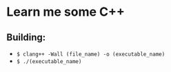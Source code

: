 # Learn me some C++

## Building:
 - `$ clang++ -Wall (file_name) -o (executable_name)`
 - `$ ./(executable_name)`